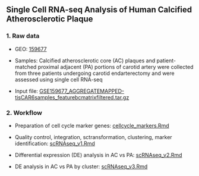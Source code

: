 ## Single Cell RNA-seq Analysis of Human Calcified Atherosclerotic Plaque 

### 1. Raw data 

- GEO: [159677](https://www.ncbi.nlm.nih.gov/geo/query/acc.cgi?acc=GSE159677)

- Samples: Calcified atherosclerotic core (AC) plaques and patient-matched proximal adjacent (PA) portions of carotid artery were collected from three patients undergoing carotid endarterectomy and were assessed using single cell RNA-seq

- Input file: [GSE159677_AGGREGATEMAPPED-tisCAR6samples_featurebcmatrixfiltered.tar.gz](https://www.ncbi.nlm.nih.gov/geo/download/?acc=GSE159677&format=file&file=GSE159677%5FAGGREGATEMAPPED%2DtisCAR6samples%5Ffeaturebcmatrixfiltered%2Etar%2Egz)


### 2. Workflow 

- Preparation of cell cycle marker genes: [cellcycle_markers.Rmd](https://github.com/Mira0507/scRNAseq_calcifiedAC/blob/master/cellcycle_markers.Rmd)

- Quality control, integration, sctransformation, clustering, marker identification: [scRNAseq_v1.Rmd]()

- Differential expression (DE) analysis in AC vs PA: [scRNAseq_v2.Rmd]()

- DE analysis in AC vs PA by cluster: [scRNAseq_v3.Rmd]()



